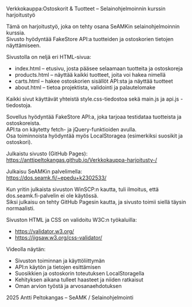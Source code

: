 Verkkokauppa:Ostoskorit & Tuotteet – Selainohjelmoinnin kurssin harjoitustyö

Tämä on harjoitustyö, joka on tehty osana SeAMKin selainohjelmoinnin kurssia.  
Sivusto hyödyntää FakeStore API:a tuotteiden ja ostoskorien tietojen näyttämiseen.

Sivustolla on neljä eri HTML-sivua:

- index.html – etusivu, josta pääsee selaamaan tuotteita ja ostoskoreja  
- products.html – näyttää kaikki tuotteet, joita voi hakea nimellä  
- carts.html – hakee ostoskorien sisällöt API:sta ja näyttää tuotteet  
- about.html – tietoa projektista, validointi ja palautelomake  

Kaikki sivut käyttävät yhteistä style.css-tiedostoa sekä main.js ja api.js -tiedostoja.

Sovellus hyödyntää FakeStore API:a, joka tarjoaa testidataa tuotteista ja ostoskoreista.  
API:ta on käytetty fetch- ja jQuery-funktioiden avulla.  
Osa toiminnoista hyödyntää myös LocalStoragea (esimerkiksi suosikit ja ostoskori).

Julkaistu sivusto (GitHub Pages):  
https://anttipeltokangas.github.io/Verkkokauppa-harjoitusty-/

Julkaisu SeAMKin palvelimella:  
https://dos.seamk.fi/~epedu+k2302533/  

Kun yritin julkaista sivuston WinSCP:n kautta, tuli ilmoitus, että dos.seamk.fi-palvelin ei ole käytössä.  
Siksi julkaisu on tehty GitHub Pagesin kautta, ja sivusto toimii siellä täysin normaalisti.

Sivuston HTML ja CSS on validoitu W3C:n työkaluilla:

- https://validator.w3.org/
- https://jigsaw.w3.org/css-validator/

Videolla näytän:
- Sivuston toiminnan ja käyttöliittymän  
- API:n käytön ja tietojen esittämisen  
- Suosikkien ja ostoskorin toteutuksen LocalStoragella  
- Kehityksen aikana tulleet haasteet ja niiden ratkaisut  
- Oman arvion työstä ja arvosanaehdotuksen  

 2025 Antti Peltokangas – SeAMK / Selainohjelmointi
